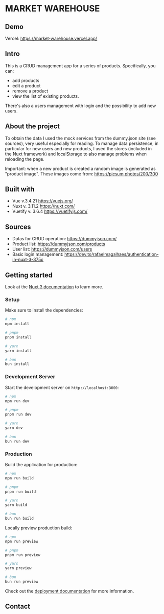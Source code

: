 # MARKET WAREHOUSE

## Demo
Vercel: https://market-warehouse.vercel.app/

## Intro
This is a CRUD management app for a series of products. Specifically, you can:

- add products
- edit a product
- remove a product
- view the list of existing products.

There's also a users management with login and the possibility to add new users.

## About the project
To obtain the data I used the mock services from the dummy.json site (see sources), very useful especially for reading.
To manage data persistence, in particular for new users and new products, I used the stores (included in the Nuxt framework) and localStorage to also manage problems when reloading the page.

Important: when a new product is created a random image is generated as "product image". These images come from: https://picsum.photos/200/300

## Built with
- Vue v.3.4.21 https://vuejs.org/
- Nuxt v. 3.11.2 https://nuxt.com/
- Vuetify v. 3.6.4 https://vuetifyjs.com/

## Sources
- Datas for CRUD operation: https://dummyjson.com/
- Product list: https://dummyjson.com/products
- User list: https://dummyjson.com/users
- Basic login management: https://dev.to/rafaelmagalhaes/authentication-in-nuxt-3-375o

## Getting started

Look at the [Nuxt 3 documentation](https://nuxt.com/docs/getting-started/introduction) to learn more.

### Setup

Make sure to install the dependencies:

```bash
# npm
npm install

# pnpm
pnpm install

# yarn
yarn install

# bun
bun install
```

### Development Server

Start the development server on `http://localhost:3000`:

```bash
# npm
npm run dev

# pnpm
pnpm run dev

# yarn
yarn dev

# bun
bun run dev
```

### Production

Build the application for production:

```bash
# npm
npm run build

# pnpm
pnpm run build

# yarn
yarn build

# bun
bun run build
```

Locally preview production build:

```bash
# npm
npm run preview

# pnpm
pnpm run preview

# yarn
yarn preview

# bun
bun run preview
```

Check out the [deployment documentation](https://nuxt.com/docs/getting-started/deployment) for more information.

## Contact